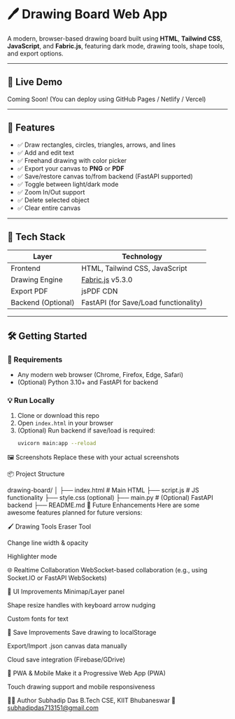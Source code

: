 # 🖊️ Drawing Board Web App

A modern, browser-based drawing board built using **HTML**, **Tailwind CSS**, **JavaScript**, and **Fabric.js**, featuring dark mode, drawing tools, shape tools, and export options.

---

## 🚀 Live Demo

Coming Soon! (You can deploy using GitHub Pages / Netlify / Vercel)

---

## 🎯 Features

- ✅ Draw rectangles, circles, triangles, arrows, and lines
- ✅ Add and edit text
- ✅ Freehand drawing with color picker
- ✅ Export your canvas to **PNG** or **PDF**
- ✅ Save/restore canvas to/from backend (FastAPI supported)
- ✅ Toggle between light/dark mode
- ✅ Zoom In/Out support
- ✅ Delete selected object
- ✅ Clear entire canvas

---

## 🧰 Tech Stack

| Layer        | Technology            |
|--------------|------------------------|
| Frontend     | HTML, Tailwind CSS, JavaScript |
| Drawing Engine | [Fabric.js](http://fabricjs.com/) v5.3.0 |
| Export PDF   | jsPDF CDN |
| Backend (Optional) | FastAPI (for Save/Load functionality) |

---

## 🛠️ Getting Started

### 🔧 Requirements

- Any modern web browser (Chrome, Firefox, Edge, Safari)
- (Optional) Python 3.10+ and FastAPI for backend

### 💡 Run Locally

1. Clone or download this repo
2. Open `index.html` in your browser
3. (Optional) Run backend if save/load is required:
   ```bash
   uvicorn main:app --reload
🖼️ Screenshots
Replace these with your actual screenshots



📦 Project Structure

drawing-board/
│
├── index.html         # Main HTML
├── script.js          # JS functionality
├── style.css (optional)
├── main.py            # (Optional) FastAPI backend
├── README.md
🔮 Future Enhancements
Here are some awesome features planned for future versions:

🖌️ Drawing Tools
 Eraser Tool

 Change line width & opacity

 Highlighter mode

🌐 Realtime Collaboration
 WebSocket-based collaboration (e.g., using Socket.IO or FastAPI WebSockets)

🎨 UI Improvements
 Minimap/Layer panel

 Shape resize handles with keyboard arrow nudging

 Custom fonts for text

💾 Save Improvements
 Save drawing to localStorage

 Export/Import .json canvas data manually

 Cloud save integration (Firebase/GDrive)

📱 PWA & Mobile
 Make it a Progressive Web App (PWA)

 Touch drawing support and mobile responsiveness

👨‍💻 Author
Subhadip Das
B.Tech CSE, KIIT Bhubaneswar
📧 subhadipdas713151@gmail.com

